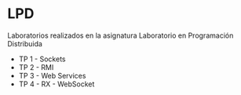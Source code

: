 # LPD
Laboratorios realizados en la asignatura Laboratorio en Programación Distribuida
* TP 1 - Sockets
* TP 2 - RMI 
* TP 3 - Web Services
* TP 4 - RX - WebSocket
